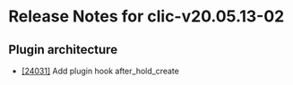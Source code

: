 
# Release Notes for clic-v20.05.13-02

## Plugin architecture

- [[24031]](http://bugs.koha-community.org/bugzilla3/show_bug.cgi?id=24031) Add plugin hook after_hold_create


